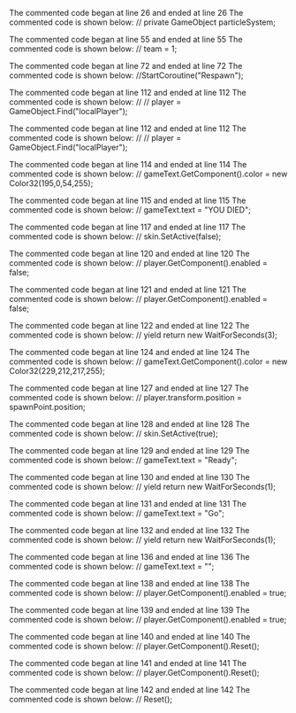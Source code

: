 The commented code began at line 26 and ended at line 26
The commented code is shown below:
	// private GameObject particleSystem;


The commented code began at line 55 and ended at line 55
The commented code is shown below:
		// team = 1;


The commented code began at line 72 and ended at line 72
The commented code is shown below:
			//StartCoroutine("Respawn");


The commented code began at line 112 and ended at line 112
The commented code is shown below:
	// 	// player = GameObject.Find("localPlayer");


The commented code began at line 112 and ended at line 112
The commented code is shown below:
	// 	// player = GameObject.Find("localPlayer");


The commented code began at line 114 and ended at line 114
The commented code is shown below:
	// 	gameText.GetComponent<TextMeshProUGUI>().color = new Color32(195,0,54,255);


The commented code began at line 115 and ended at line 115
The commented code is shown below:
	// 	gameText.text = "YOU DIED";


The commented code began at line 117 and ended at line 117
The commented code is shown below:
	// 	skin.SetActive(false);


The commented code began at line 120 and ended at line 120
The commented code is shown below:
	// 	player.GetComponent<shootController>().enabled = false;        	   	


The commented code began at line 121 and ended at line 121
The commented code is shown below:
	// 	player.GetComponent<PlayerController>().enabled = false;


The commented code began at line 122 and ended at line 122
The commented code is shown below:
	// 	yield return new WaitForSeconds(3);


The commented code began at line 124 and ended at line 124
The commented code is shown below:
	// 	gameText.GetComponent<TextMeshProUGUI>().color = new Color32(229,212,217,255);


The commented code began at line 127 and ended at line 127
The commented code is shown below:
    //     player.transform.position = spawnPoint.position;


The commented code began at line 128 and ended at line 128
The commented code is shown below:
    //     skin.SetActive(true);


The commented code began at line 129 and ended at line 129
The commented code is shown below:
    //     gameText.text = "Ready";


The commented code began at line 130 and ended at line 130
The commented code is shown below:
	// 	yield return new WaitForSeconds(1);


The commented code began at line 131 and ended at line 131
The commented code is shown below:
	// 	gameText.text = "Go";


The commented code began at line 132 and ended at line 132
The commented code is shown below:
	// 	yield return new WaitForSeconds(1);


The commented code began at line 136 and ended at line 136
The commented code is shown below:
	// 	gameText.text = "";


The commented code began at line 138 and ended at line 138
The commented code is shown below:
    //     player.GetComponent<shootController>().enabled = true;        	   	


The commented code began at line 139 and ended at line 139
The commented code is shown below:
	// 	player.GetComponent<PlayerController>().enabled = true;


The commented code began at line 140 and ended at line 140
The commented code is shown below:
	// 	player.GetComponent<shootController>().Reset();


The commented code began at line 141 and ended at line 141
The commented code is shown below:
    //     player.GetComponent<PlayerController>().Reset(); 


The commented code began at line 142 and ended at line 142
The commented code is shown below:
	// 	Reset();


